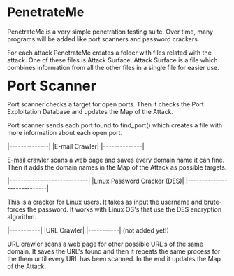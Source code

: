 PenetrateMe
===========

PenetrateMe is a very simple penetration testing suite. Over time, many programs will be added like port scanners and password crackers.

For each attack PenetrateMe creates a folder with files related with the attack. One of these files is Attack Surface. Attack Surface
is a file which combines information from all the other files in a single file for easier use.


<font size="6"><b>Port Scanner</b></font>

Port scanner checks a target for open ports. Then it checks the Port Exploitation Database and updates the Map of the Attack.

Port scanner sends each port found to find_port() which creates a file with more information about each open port.

|--------------|
|E-mail Crawler|
|--------------| 

E-mail crawler scans a web page and saves every domain name it can fine. Then it adds the domain names in the Map of the Attack as possible
targets.

|----------------------------|
|Linux Password Cracker (DES)|
|----------------------------|

This is a cracker for Linux users. It takes as input the username and brute-forces the password. It works with Linux OS's
that use the DES encryption algorithm.

|-----------|
|URL Crawler|
|-----------| (not added yet!)

URL crawler scans a web page for other possible URL's of the same domain. It saves the URL's found and then it repeats the same process for
the them until every URL has been scanned. In the end it updates the Map of the Attack.

